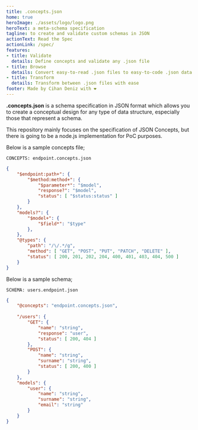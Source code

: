 ```yaml
---
title: .concepts.json
home: true
heroImage: ./assets/logo/logo.png
heroText: a meta-schema specification
tagline: to create and validate custom schemas in JSON
actionText: Read the Spec
actionLink: /spec/
features:
- title: Validate
  details: Define concepts and validate any .json file
- title: Browse
  details: Convert easy-to-read .json files to easy-to-code .json data
- title: Transform
  details: Transform between .json files with ease
footer: Made by Cihan Deniz with ❤️
---
```


**.concepts.json** is a schema specification in JSON format which allows you to
create a conceptual design for any type of data structure, especially those
that represent a schema.

This repository mainly focuses on the specification of JSON Concepts, but there
is going to be a node.js implementation for PoC purposes.

Below is a sample concepts file;

`CONCEPTS: endpoint.concepts.json`

```json
{
    "$endpoint:path+": {
        "$method:method+": {
            "$parameter*": "$model",
            "response?": "$model",
            "status": [ "$status:status" ]
        }
    },
    "models?": {
        "$model+": {
            "$field*": "$type"
        },
    },
    "@types": {
        "path": "/\/.*/g",
        "method": [ "GET", "POST", "PUT", "PATCH", "DELETE" ],
        "status": [ 200, 201, 202, 204, 400, 401, 403, 404, 500 ]
    }
}
```

Below is a sample schema;

`SCHEMA: users.endpoint.json`

```json
{
    "@concepts": "endpoint.concepts.json",
    
    "/users": {
        "GET": {
            "name": "string",
            "response": "user",
            "status": [ 200, 404 ]
        },
        "POST": {
            "name": "string",
            "surname": "string",
            "status": [ 200, 400 ]
        }
    },
    "models": {
        "user": {
            "name": "string",
            "surname": "string",
            "email": "string"
        }
    }
}
```
